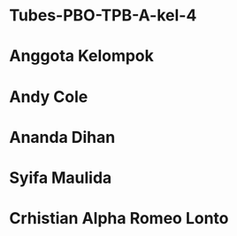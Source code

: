 # Tubes-PBO-TPB-A-kel-4
# Anggota Kelompok
# Andy Cole
# Ananda Dihan
# Syifa Maulida
# Crhistian Alpha Romeo Lonto
